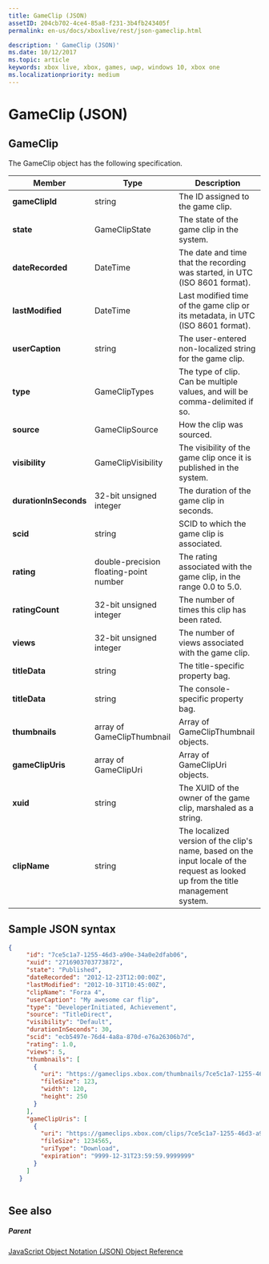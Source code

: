 ```yaml
---
title: GameClip (JSON)
assetID: 204cb702-4ce4-85a8-f231-3b4fb243405f
permalink: en-us/docs/xboxlive/rest/json-gameclip.html

description: ' GameClip (JSON)'
ms.date: 10/12/2017
ms.topic: article
keywords: xbox live, xbox, games, uwp, windows 10, xbox one
ms.localizationpriority: medium
---
```

# GameClip (JSON)
 
<a id="ID4EO"></a>

 
## GameClip
 
The GameClip object has the following specification.
 
| Member| Type| Description| 
| --- | --- | --- | 
| <b>gameClipId</b>| string| The ID assigned to the game clip.| 
| <b>state</b>| GameClipState| The state of the game clip in the system.| 
| <b>dateRecorded</b>| DateTime| The date and time that the recording was started, in UTC (ISO 8601 format).| 
| <b>lastModified</b>| DateTime| Last modified time of the game clip or its metadata, in UTC (ISO 8601 format).| 
| <b>userCaption</b>| string| The user-entered non-localized string for the game clip.| 
| <b>type</b>| GameClipTypes| The type of clip. Can be multiple values, and will be comma-delimited if so.| 
| <b>source</b>| GameClipSource| How the clip was sourced.| 
| <b>visibility</b>| GameClipVisibility| The visibility of the game clip once it is published in the system.| 
| <b>durationInSeconds</b>| 32-bit unsigned integer| The duration of the game clip in seconds.| 
| <b>scid</b>| string| SCID to which the game clip is associated.| 
| <b>rating</b>| double-precision floating-point number| The rating associated with the game clip, in the range 0.0 to 5.0.| 
| <b>ratingCount</b>| 32-bit unsigned integer| The number of times this clip has been rated.| 
| <b>views</b>| 32-bit unsigned integer| The number of views associated with the game clip.| 
| <b>titleData</b>| string| The title-specific property bag.| 
| <b>titleData</b>| string| The console-specific property bag.| 
| <b>thumbnails</b>| array of GameClipThumbnail| Array of GameClipThumbnail objects.| 
| <b>gameClipUris</b>| array of GameClipUri| Array of GameClipUri objects.| 
| <b>xuid</b>| string| The XUID of the owner of the game clip, marshaled as a string.| 
| <b>clipName</b>| string| The localized version of the clip's name, based on the input locale of the request as looked up from the title management system.| 
  
<a id="ID4ERH"></a>

 
## Sample JSON syntax
 

```json
{
     "id": "7ce5c1a7-1255-46d3-a90e-34a0e2dfab06",
     "xuid": "2716903703773872",
     "state": "Published", 
     "dateRecorded": "2012-12-23T12:00:00Z",
     "lastModified": "2012-10-31T10:45:00Z",
     "clipName": "Forza 4",
     "userCaption": "My awesome car flip",
     "type": "DeveloperInitiated, Achievement",
     "source": "TitleDirect",
     "visibility": "Default",
     "durationInSeconds": 30,
     "scid": "ecb5497e-76d4-4a8a-870d-e76a26306b7d",
     "rating": 1.0,
     "views": 5,
     "thumbnails": [
       {
         "uri": "https://gameclips.xbox.com/thumbnails/7ce5c1a7-1255-46d3-a90e-34a0e2dfab06/small.jpg",
         "fileSize": 123,
         "width": 120,
         "height": 250
       }
     ],
     "gameClipUris": [
       {
         "uri": "https://gameclips.xbox.com/clips/7ce5c1a7-1255-46d3-a90e-34a0e2dfab06/clip.mp4",
         "fileSize": 1234565,
         "uriType": "Download",
         "expiration": "9999-12-31T23:59:59.9999999"
       }
     ]
   }
    
```

  
<a id="ID4E1H"></a>

 
## See also
 
<a id="ID4E3H"></a>

 
##### Parent 

[JavaScript Object Notation (JSON) Object Reference](atoc-xboxlivews-reference-json.md)

   